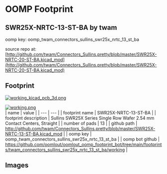 # OOMP Footprint  
## SWR25X-NRTC-13-ST-BA  by twam  
  
oomp key: oomp_twam_connectors_sullins_swr25x_nrtc_13_st_ba  
  
source repo at: [http://github.com/twam/Connectors_Sullins.pretty/blob/master/SWR25X-NRTC-20-ST-BA.kicad_mod](http://github.com/twam/Connectors_Sullins.pretty/blob/master/SWR25X-NRTC-20-ST-BA.kicad_mod)  
## Footprint  
  
[![working_kicad_pcb_3d.png](working_kicad_pcb_3d_600.png)](working_kicad_pcb_3d.png)  
  
[![working.png](working_600.png)](working.png)  
| name | value | 
| --- | --- | 
| footprint name | SWR25X-NRTC-13-ST-BA | 
| footprint description | Sullins SWR25X Series Single Row Wafer 2.54 mm Contact Centers, Straight | 
| number of pads | 13 | 
| github path | http://github.com/twam/Connectors_Sullins.pretty/blob/master/SWR25X-NRTC-13-ST-BA.kicad_mod | 
| oomp key | oomp_twam_connectors_sullins_swr25x_nrtc_13_st_ba | 
| oomp bot github | https://github.com/oomlout/oomlout_oomp_footprint_bot/tree/main/footprints/twam_connectors_sullins_swr25x_nrtc_13_st_ba/working | 
## Images  
